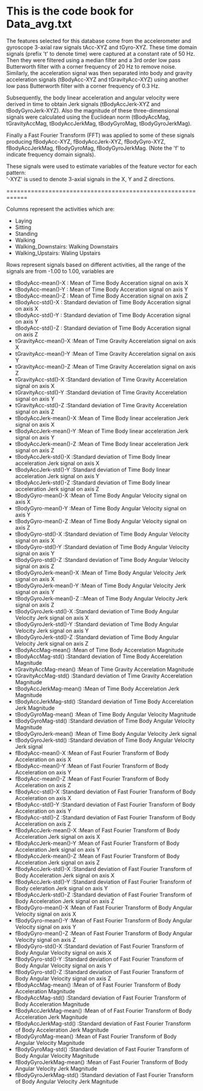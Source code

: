 This is the code book for Data_avg.txt
============================================================

The features selected for this database come from the accelerometer and gyroscope 3-axial raw signals tAcc-XYZ and tGyro-XYZ. These time domain signals (prefix 't' to denote time) were captured at a constant rate of 50 Hz. Then they were filtered using a median filter and a 3rd order low pass Butterworth filter with a corner frequency of 20 Hz to remove noise. Similarly, the acceleration signal was then separated into body and gravity acceleration signals (tBodyAcc-XYZ and tGravityAcc-XYZ) using another low pass Butterworth filter with a corner frequency of 0.3 Hz. 

Subsequently, the body linear acceleration and angular velocity were derived in time to obtain Jerk signals (tBodyAccJerk-XYZ and tBodyGyroJerk-XYZ). Also the magnitude of these three-dimensional signals were calculated using the Euclidean norm (tBodyAccMag, tGravityAccMag, tBodyAccJerkMag, tBodyGyroMag, tBodyGyroJerkMag). 

Finally a Fast Fourier Transform (FFT) was applied to some of these signals producing fBodyAcc-XYZ, fBodyAccJerk-XYZ, fBodyGyro-XYZ, fBodyAccJerkMag, fBodyGyroMag, fBodyGyroJerkMag. (Note the 'f' to indicate frequency domain signals). 

These signals were used to estimate variables of the feature vector for each pattern:  
'-XYZ' is used to denote 3-axial signals in the X, Y and Z directions.

============================================================

Columns represent the activities which are:
* Laying
* Sitting
* Standing
* Walking
* Walking_Downstairs: Walking Downstairs
* Walking_Upstairs: Waling Upstairs

Rows represent signals based on different activities, all the range of the signals are from -1.00 to 1.00, variables are

* tBodyAcc-mean()-X      : Mean of Time  Body Acceration signal on axis X
* tBodyAcc-mean()-Y      : Mean of Time Body Acceration signal on axis Y
* tBodyAcc-mean()-Z      : Mean of Time Body Acceration signal on axis Z
* tBodyAcc-std()-X       : Standard deviation of Time Body Acceration signal on axis X
* tBodyAcc-std()-Y       : Standard deviation of Time Body Acceration signal on axis Y
* tBodyAcc-std()-Z       : Standard deviation of Time Body Acceration signal on axis Z
* tGravityAcc-mean()-X   :Mean of Time Gravity Accerelation signal on axis X
* tGravityAcc-mean()-Y   :Mean of Time Gravity Accerelation signal on axis Y
* tGravityAcc-mean()-Z   :Mean of Time Gravity Accerelation signal on axis Z
* tGravityAcc-std()-X    :Standard deviation of Time Gravity Accerelation signal on axis X
* tGravityAcc-std()-Y    :Standard deviation of Time Gravity Accerelation signal on axis Y
* tGravityAcc-std()-Z    :Standard deviation of Time Gravity Accerelation signal on axis Z
* tBodyAccJerk-mean()-X  :Mean of Time Body linear acceleration Jerk signal on axis X
* tBodyAccJerk-mean()-Y  :Mean of Time Body linear acceleration Jerk signal on axis Y
* tBodyAccJerk-mean()-Z  :Mean of Time Body linear acceleration Jerk signal on axis Z
* tBodyAccJerk-std()-X   :Standard deviation of Time Body linear acceleration Jerk signal on axis X
* tBodyAccJerk-std()-Y   :Standard deviation of Time Body linear acceleration Jerk signal on axis Y
* tBodyAccJerk-std()-Z   :Standard deviation of Time Body linear acceleration Jerk signal on axis Z
* tBodyGyro-mean()-X     :Mean of Time Body Angular Velocity signal on axis X 
* tBodyGyro-mean()-Y     :Mean of Time Body Angular Velocity signal on axis Y
* tBodyGyro-mean()-Z     :Mean of Time Body Angular Velocity signal on axis Z
* tBodyGyro-std()-X      :Standard deviation of Time Body Angular Velocity signal on axis X
* tBodyGyro-std()-Y      :Standard deviation of Time Body Angular Velocity signal on axis Y
* tBodyGyro-std()-Z      :Standard deviation of Time Body Angular Velocity signal on axis Z
* tBodyGyroJerk-mean()-X :Mean of Time Body Angular Velocity Jerk signal on axis X
* tBodyGyroJerk-mean()-Y :Mean of Time Body Angular Velocity Jerk signal on axis Y
* tBodyGyroJerk-mean()-Z ::Mean of Time Body Angular Velocity Jerk signal on axis Z
* tBodyGyroJerk-std()-X  :Standard deviation of Time Body Angular Velocity Jerk signal on axis X
* tBodyGyroJerk-std()-Y  :Standard deviation of Time Body Angular Velocity Jerk signal on axis Y
* tBodyGyroJerk-std()-Z  :Standard deviation of Time Body Angular Velocity Jerk signal on axis Z
* tBodyAccMag-mean()     :Mean of Time Body Accerelation Magnitude
* tBodyAccMag-std()      :Standard deviation of Time Body Accerelation Magnitude
* tGravityAccMag-mean()  :Mean of Time Gravity Accerelation Magnitude
* tGravityAccMag-std()   :Standard deviation of Time Gravity Accerelation Magnitude
* tBodyAccJerkMag-mean() :Mean of Time Body Accerelation Jerk Magnitude
* tBodyAccJerkMag-std()  :Standard deviation of Time Body Accerelation Jerk Magnitude
* tBodyGyroMag-mean()    :Mean of Time Body Angular Velocity Magnitude
* tBodyGyroMag-std()     :Standard deviation of Time Body Angular Velocity Magnitude
* tBodyGyroJerk-mean()   :Mean of Time Body Angular Velocity Jerk signal
* tBodyGyroJerk-std()    :Standard deviation of Time Body Angular Velocity Jerk signal
* fBodyAcc-mean()-X      :Mean of Fast Fourier Transform of Body Acceleration on axis X
* fBodyAcc-mean()-Y      :Mean of Fast Fourier Transform of Body Acceleration on axis Y
* fBodyAcc-mean()-Z      :Mean of Fast Fourier Transform of Body Acceleration on axis Z
* fBodyAcc-std()-X       :Standard deviation of Fast Fourier Transform of Body Acceleration on axis X
* fBodyAcc-std()-Y       :Standard deviation of Fast Fourier Transform of Body Acceleration on axis Y
* fBodyAcc-std()-Z       :Standard deviation of Fast Fourier Transform of Body Acceleration on axis Z
* fBodyAccJerk-mean()-X  :Mean of Fast Fourier Transform of Body Acceleration Jerk signal on axis X 
* fBodyAccJerk-mean()-Y  :Mean of Fast Fourier Transform of Body Acceleration Jerk signal on axis Y
* fBodyAccJerk-mean()-Z  :Mean of Fast Fourier Transform of Body Acceleration Jerk signal on axis Z
* fBodyAccJerk-std()-X   :Standard deviation of Fast Fourier Transform of Body Acceleration Jerk signal on axis X
* fBodyAccJerk-std()-Y   :Standard deviation of Fast Fourier Transform of Body celeration Jerk signal on axis Y
* fBodyAccJerk-std()-Z   :Standard deviation of Fast Fourier Transform of Body Acceleration Jerk signal on axis Z
* fBodyGyro-mean()-X     :Mean of Fast Fourier Transform of Body Angular Velocity signal on axis X
* fBodyGyro-mean()-Y     :Mean of Fast Fourier Transform of Body Angular Velocity signal on axis Y
* fBodyGyro-mean()-Z     :Mean of Fast Fourier Transform of Body Angular Velocity signal on axis Z
* fBodyGyro-std()-X      :Standard deviation of Fast Fourier Transform of Body Angular Velocity signal on axis X
* fBodyGyro-std()-Y      :Standard deviation of Fast Fourier Transform of Body Angular Velocity signal on axis Y
* fBodyGyro-std()-Z      :Standard deviation of Fast Fourier Transform of Body Angular Velocity signal on axis Z
* fBodyAccMag-mean()     :Mean of of Fast Fourier Transform of Body Acceleration Magnitude 
* fBodyAccMag-std()      :Standard deviation of Fast Fourier Transform of Body Acceleration Magnitude
* fBodyAccJerkMag-mean() :Mean of of Fast Fourier Transform of Body Acceleration Jerk Magnitude
* fBodyAccJerkMag-std()  :Standard deviation of Fast Fourier Transform of Body Acceleration Jerk Magnitude
* fBodyGyroMag-mean()    :Mean of Fast Fourier Transform of Body Angular Velocity Magnitude
* fBodyGyroMag-std()     :Standard deviation of Fast Fourier Transform of Body Angular Velocity Magnitude
* fBodyGyroJerkMag-mean()  :Mean of Fast Fourier Transform of Body Angular Velocity Jerk Magnitude
* fBodyGyroJerkMag-std()   :Standard deviation of Fast Fourier Transform of Body Angular Velocity Jerk Magnitude 
